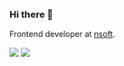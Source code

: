### Hi there 👋

Frontend developer at [nsoft](https://nsoft.com).

<img align="center" src="https://github-readme-stats.vercel.app/api/top-langs/?username=ktxxt&show_icons=true&layout=compact&theme=ayu-mirage" />
<img align="center" src="https://github-readme-stats.vercel.app/api/?username=ktxxt&show_icons=true&layout=compact&ayu-mirage" />
